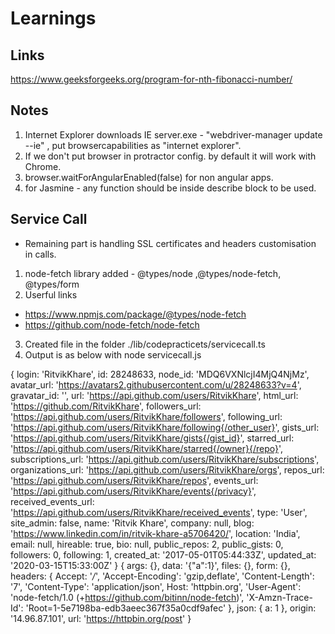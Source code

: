 # Learnings


## Links 
https://www.geeksforgeeks.org/program-for-nth-fibonacci-number/

## Notes
1. Internet Explorer downloads IE server.exe - "webdriver-manager update --ie" , put browsercapabilities as "internet explorer".
2. If we don't put browser in protractor config. by default it will work with Chrome.
3. browser.waitForAngularEnabled(false) for non angular apps.
4. for Jasmine - any function should be inside describe block to be used.

## Service Call 
* Remaining part is handling SSL certificates and headers customisation in calls.

1. node-fetch library added - @types/node ,@types/node-fetch, @types/form
2. Userful links
* https://www.npmjs.com/package/@types/node-fetch
* https://github.com/node-fetch/node-fetch

3. Created file in the folder ./lib/codepracticets/servicecall.ts
4. Output is as below with node servicecall.js

{ login: 'RitvikKhare',
  id: 28248633,
  node_id: 'MDQ6VXNlcjI4MjQ4NjMz',
  avatar_url: 'https://avatars2.githubusercontent.com/u/28248633?v=4',
  gravatar_id: '',
  url: 'https://api.github.com/users/RitvikKhare',
  html_url: 'https://github.com/RitvikKhare',
  followers_url: 'https://api.github.com/users/RitvikKhare/followers',
  following_url:
   'https://api.github.com/users/RitvikKhare/following{/other_user}',
  gists_url: 'https://api.github.com/users/RitvikKhare/gists{/gist_id}',
  starred_url:
   'https://api.github.com/users/RitvikKhare/starred{/owner}{/repo}',
  subscriptions_url: 'https://api.github.com/users/RitvikKhare/subscriptions',
  organizations_url: 'https://api.github.com/users/RitvikKhare/orgs',
  repos_url: 'https://api.github.com/users/RitvikKhare/repos',
  events_url: 'https://api.github.com/users/RitvikKhare/events{/privacy}',
  received_events_url: 'https://api.github.com/users/RitvikKhare/received_events',
  type: 'User',
  site_admin: false,
  name: 'Ritvik Khare',
  company: null,
  blog: 'https://www.linkedin.com/in/ritvik-khare-a5706420/',
  location: 'India',
  email: null,
  hireable: true,
  bio: null,
  public_repos: 2,
  public_gists: 0,
  followers: 0,
  following: 1,
  created_at: '2017-05-01T05:44:33Z',
  updated_at: '2020-03-15T15:33:00Z' }
{ args: {},
  data: '{"a":1}',
  files: {},
  form: {},
  headers:
   { Accept: '*/*',
     'Accept-Encoding': 'gzip,deflate',
     'Content-Length': '7',
     'Content-Type': 'application/json',
     Host: 'httpbin.org',
     'User-Agent': 'node-fetch/1.0 (+https://github.com/bitinn/node-fetch)',
     'X-Amzn-Trace-Id': 'Root=1-5e7198ba-edb3aeec367f35a0cdf9afec' },
  json: { a: 1 },
  origin: '14.96.87.101',
  url: 'https://httpbin.org/post' }